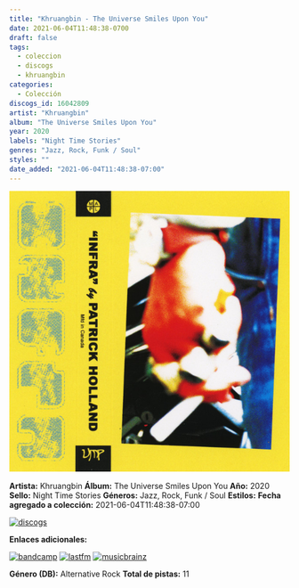 ```yaml
---
title: "Khruangbin - The Universe Smiles Upon You"
date: 2021-06-04T11:48:38-0700
draft: false
tags:
  - coleccion
  - discogs
  - khruangbin
categories:
  - Colección
discogs_id: 16042809
artist: "Khruangbin"
album: "The Universe Smiles Upon You"
year: 2020
labels: "Night Time Stories"
genres: "Jazz, Rock, Funk / Soul"
styles: ""
date_added: "2021-06-04T11:48:38-07:00"
---
```


![cover](image.jpeg (Khruangbin - The Universe Smiles Upon You))

**Artista:** Khruangbin
**Álbum:** The Universe Smiles Upon You
**Año:** 2020
**Sello:** Night Time Stories
**Géneros:** Jazz, Rock, Funk / Soul
**Estilos:** 
**Fecha agregado a colección:** 2021-06-04T11:48:38-07:00

[![discogs](../../links/svg/discogs.png (discogs))](https://api.discogs.com/releases/16042809)


**Enlaces adicionales:**

[![bandcamp](../../links/svg/bandcamp.png (bandcamp))](https://khruangbin.bandcamp.com/album/the-universe-smiles-upon-you)
[![lastfm](../../links/svg/lastfm.png (lastfm))](https://www.last.fm/music/Khruangbin/The+Universe+Smiles+Upon+You)
[![musicbrainz](../../links/svg/musicbrainz.png (musicbrainz))](https://musicbrainz.org/release/40698b88-ce91-43e1-9edb-16f57006e7c2)

**Género (DB):** Alternative Rock
**Total de pistas:** 11
